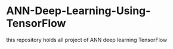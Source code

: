 # ANN-Deep-Learning-Using-TensorFlow
this repository holds all project of ANN deep learning TensorFlow
